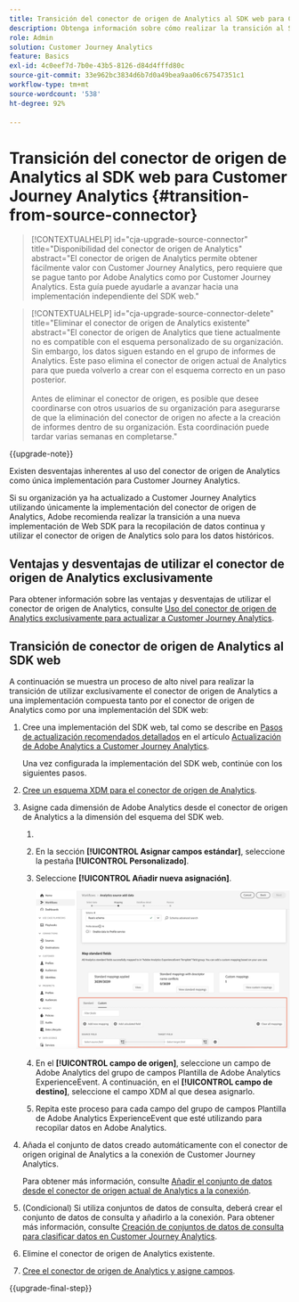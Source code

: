 ```yaml
---
title: Transición del conector de origen de Analytics al SDK web para Customer Journey Analytics
description: Obtenga información sobre cómo realizar la transición al SDK web desde el conector de origen de Analytics al actualizar a Customer Journey Analytics
role: Admin
solution: Customer Journey Analytics
feature: Basics
exl-id: 4c0eef7d-7b0e-43b5-8126-d84d4fffd80c
source-git-commit: 33e962bc3834d6b7d0a49bea9aa06c67547351c1
workflow-type: tm+mt
source-wordcount: '538'
ht-degree: 92%

---
```


# Transición del conector de origen de Analytics al SDK web para Customer Journey Analytics {#transition-from-source-connector}

<!-- markdownlint-disable MD034 -->

>[!CONTEXTUALHELP]
>id="cja-upgrade-source-connector"
>title="Disponibilidad del conector de origen de Analytics"
>abstract="El conector de origen de Analytics permite obtener fácilmente valor con Customer Journey Analytics, pero requiere que se pague tanto por Adobe Analytics como por Customer Journey Analytics. Esta guía puede ayudarle a avanzar hacia una implementación independiente del SDK web."

<!-- markdownlint-enable MD034 -->

<!-- markdownlint-disable MD034 -->

>[!CONTEXTUALHELP]
>id="cja-upgrade-source-connector-delete"
>title="Eliminar el conector de origen de Analytics existente"
>abstract="El conector de origen de Analytics que tiene actualmente no es compatible con el esquema personalizado de su organización. Sin embargo, los datos siguen estando en el grupo de informes de Analytics. Este paso elimina el conector de origen actual de Analytics para que pueda volverlo a crear con el esquema correcto en un paso posterior.<br><br>Antes de eliminar el conector de origen, es posible que desee coordinarse con otros usuarios de su organización para asegurarse de que la eliminación del conector de origen no afecte a la creación de informes dentro de su organización. Esta coordinación puede tardar varias semanas en completarse."

<!-- markdownlint-enable MD034 -->

{{upgrade-note}}

Existen desventajas inherentes al uso del conector de origen de Analytics como única implementación para Customer Journey Analytics.

Si su organización ya ha actualizado a Customer Journey Analytics utilizando únicamente la implementación del conector de origen de Analytics, Adobe recomienda realizar la transición a una nueva implementación de Web SDK para la recopilación de datos continua y utilizar el conector de origen de Analytics solo para los datos históricos.

## Ventajas y desventajas de utilizar el conector de origen de Analytics exclusivamente

Para obtener información sobre las ventajas y desventajas de utilizar el conector de origen de Analytics, consulte [Uso del conector de origen de Analytics exclusivamente para actualizar a Customer Journey Analytics](/help/getting-started/cja-upgrade/cja-upgrade-alternative-source-connector.md).

## Transición de conector de origen de Analytics al SDK web

A continuación se muestra un proceso de alto nivel para realizar la transición de utilizar exclusivamente el conector de origen de Analytics a una implementación compuesta tanto por el conector de origen de Analytics como por una implementación del SDK web:

1. Cree una implementación del SDK web, tal como se describe en [Pasos de actualización recomendados detallados](/help/getting-started/cja-upgrade/cja-upgrade-recommendations.md#detailed-recommended-upgrade-steps) en el artículo [Actualización de Adobe Analytics a Customer Journey Analytics](/help/getting-started/cja-upgrade/cja-upgrade-recommendations.md).

   Una vez configurada la implementación del SDK web, continúe con los siguientes pasos.

1. [Cree un esquema XDM para el conector de origen de Analytics](/help/getting-started/cja-upgrade/cja-upgrade-source-connector-schema.md).

1. Asigne cada dimensión de Adobe Analytics desde el conector de origen de Analytics a la dimensión del esquema del SDK web.

   1. 
      <!-- how do you get here -->

   1. En la sección **[!UICONTROL Asignar campos estándar]**, seleccione la pestaña **[!UICONTROL Personalizado]**.

   1. Seleccione **[!UICONTROL Añadir nueva asignación]**.

      ![asignar campos del esquema](assets/schema-mapping.png)

   1. En el **[!UICONTROL campo de origen]**, seleccione un campo de Adobe Analytics del grupo de campos Plantilla de Adobe Analytics ExperienceEvent. A continuación, en el **[!UICONTROL campo de destino]**, seleccione el campo XDM al que desea asignarlo.

   1. Repita este proceso para cada campo del grupo de campos Plantilla de Adobe Analytics ExperienceEvent que esté utilizando para recopilar datos en Adobe Analytics.

1. Añada el conjunto de datos creado automáticamente con el conector de origen original de Analytics a la conexión de Customer Journey Analytics.

   Para obtener más información, consulte [Añadir el conjunto de datos desde el conector de origen actual de Analytics a la conexión](/help/getting-started/cja-upgrade/cja-upgrade-source-connector-dataset.md).

1. (Condicional) Si utiliza conjuntos de datos de consulta, deberá crear el conjunto de datos de consulta y añadirlo a la conexión. Para obtener más información, consulte [Creación de conjuntos de datos de consulta para clasificar datos en Customer Journey Analytics](/help/getting-started/cja-upgrade/cja-upgrade-dataset-lookup.md).

1. Elimine el conector de origen de Analytics existente.<!-- need to add steps somewhere about how to do this -->

1. [Cree el conector de origen de Analytics y asigne campos](/help/getting-started/cja-upgrade/cja-upgrade-source-connector.md).

{{upgrade-final-step}}
